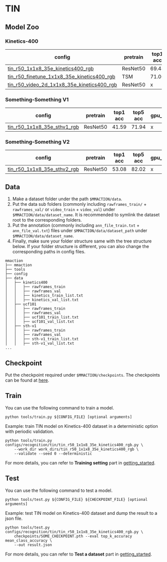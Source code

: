 # TIN

## Model Zoo

### Kinetics-400
|config | pretrain | top1 acc| top5 acc | gpu_mem(M) | iter time(s) | ckpt | log|
|-|-|-|-|-|-|-|-|
|[tin_r50_1x1x8_35e_kinetics400_rgb](/configs/recognition/tin/tin_r50_1x1x8_35e_kinetics400_rgb.py) | ResNet50 |69.44|89.19| x | x | [ckpt]() | [log]()|
|[tin_r50_finetune_1x1x8_35e_kinetics400_rgb](/configs/recognition/tin/tin_r50_finetune_1x1x8_35e_kinetics400_rgb.py) | TSM |71.00|89.98| x | x | [ckpt]() | [log]()|
|[tin_r50_video_2d_1x1x8_35e_kinetics400_rgb](/configs/recognition/tin/tin_r50_video_1x1x8_35e_kinetics400_rgb.py) | ResNet50 | x | x | x | x | [ckpt]() | [log]()|

### Something-Something V1
|config | pretrain | top1 acc| top5 acc | gpu_mem(M) | iter time(s) | ckpt | log|
|-|-|-|-|-|-|-|-|
|[tin_r50_1x1x8_35e_sthv1_rgb](/configs/recognition/tin/tin_r50_1x1x8_35e_sthv1_rgb.py) | ResNet50 |41.59|71.94| x | x | [ckpt]() | [log]()|

### Something-Something V2
|config | pretrain | top1 acc| top5 acc | gpu_mem(M) | iter time(s) | ckpt | log|
|-|-|-|-|-|-|-|-|
|[tin_r50_1x1x8_35e_sthv2_rgb](/configs/recognition/tin/tin_r50_1x1x8_35e_sthv2_rgb.py) | ResNet50 |53.08|82.02| x | x | [ckpt]() | [log]()|

## Data

1. Make a dataset folder under the path `$MMACTION/data`.
2. Put the data sub folders (commonly including `rawframes_train/` + `rawframes_val/` or `video_train` + `video_val`) under `$MMACTION/data/dataset_name`.
It is recommended to symlink the dataset root to the corresponding folders.
3. Put the annotation (commonly including `ann_file_train.txt` + `ann_file_val.txt`) files under `$MMACTION/data/dataset_path` under `$MMACTION/data/dataset_name`.
4. Finally, make sure your folder structure same with the tree structure below.
If your folder structure is different, you can also change the corresponding paths in config files.
```
mmaction
├── mmaction
├── tools
├── config
├── data
│   ├── kinetics400
│   │   ├── rawframes_train
│   │   ├── rawframes_val
│   │   ├── kinetics_train_list.txt
│   │   ├── kinetics_val_list.txt
│   ├── ucf101
│   │   ├── rawframes_train
│   │   ├── rawframes_val
│   │   ├── ucf101_train_list.txt
│   │   ├── ucf101_val_list.txt
│   ├── sth-v1
│   │   ├── rawframes_train
│   │   ├── rawframes_val
│   │   ├── sth-v1_train_list.txt
│   │   ├── sth-v1_val_list.txt
...
```

## Checkpoint
Put the checkpoint required under `$MMACTION/checkpoints`. The checkpoints can be found at [here]().

## Train
You can use the following command to train a model.
```shell
python tools/train.py ${CONFIG_FILE} [optional arguments]
```

Example: train TIN model on Kinetics-400 dataset in a deterministic option with periodic validation.
```shell
python tools/train.py configs/recognition/tin/tin_r50_1x1x8_35e_kinetics400_rgb.py \
    --work_dir work_dirs/tin_r50_1x1x8_35e_kinetics400_rgb \
    --validate --seed 0 --deterministic
```

For more details, you can refer to **Training setting** part in [getting_started](../../../docs/getting_started.md).

## Test
You can use the following command to test a model.
```shell
python tools/test.py ${CONFIG_FILE} ${CHECKPOINT_FILE} [optional arguments]
```

Example: test TIN model on Kinetics-400 dataset and dump the result to a json file.
```shell
python tools/test.py configs/recognition/tin/tin_r50_1x1x8_35e_kinetics400_rgb.py \
    checkpoints/SOME_CHECKPOINT.pth --eval top_k_accuracy mean_class_accuracy \
    --out result.json
```

For more details, you can refer to **Test a dataset** part in [getting_started](../../../docs/getting_started.md).
